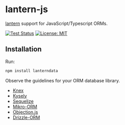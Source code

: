 # lantern-js

[lantern](https://github.com/lanterndata/lantern) support for JavaScript/Typescript ORMs.

[![Test Status](https://github.com/lanterndata/lantern-js/actions/workflows/test.yml/badge.svg?branch=main)](https://github.com/lanterndata/lantern-js/actions) [![License: MIT](https://img.shields.io/badge/License-MIT-green.svg)](https://opensource.org/licenses/MIT)


## Installation

Run:

```sh
npm install lanterndata
```

Observe the guidelines for your ORM database library.

- [Knex](/src/knex/README.md)
- [Kysely](/src/kysely/README.md)
- [Sequelize](/src/sequelize/README.md)
- [Mikro-ORM](/src/mikro-orm/README.md)
- [Objection.js](/src/objection/README.md)
- [Drizzle-ORM](/src/drizzle-orm/README.md)

